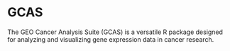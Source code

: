 # GCAS
The GEO Cancer Analysis Suite (GCAS) is a versatile R package designed for analyzing and visualizing gene expression data in cancer research. 
